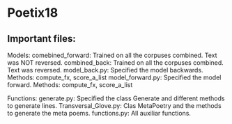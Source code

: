 # Poetix18


## Important files:

Models:
  comebined_forward: Trained on all the corpuses combined. Text was NOT reversed.
  combined_back: Trained on all the corpuses combined. Text was reversed.
  model_back.py: Specified the model backwards. Methods:  compute_fx, score_a_list
  model_forward.py: Specified the model forward. Methods:  compute_fx, score_a_list
  
Functions:
  generate.py: Specified the class Generate and different methods to generate lines.
  Transversal_Glove.py: Clas MetaPoetry and the methods to generate the meta poems.
  functions.py: All auxiliar functions.
  
